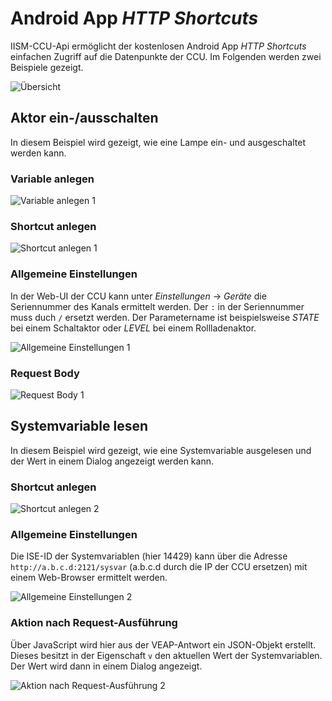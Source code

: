 # Android App _HTTP Shortcuts_

IISM-CCU-Api ermöglicht der kostenlosen Android App _HTTP Shortcuts_ einfachen Zugriff auf die Datenpunkte der CCU. Im Folgenden werden zwei Beispiele gezeigt.

![Übersicht](httpshortcuts_overview.png)

## Aktor ein-/ausschalten

In diesem Beispiel wird gezeigt, wie eine Lampe ein- und ausgeschaltet werden kann.

### Variable anlegen

![Variable anlegen 1](httpshortcuts_1_var.png)

### Shortcut anlegen

![Shortcut anlegen 1](httpshortcuts_1_create.png)

### Allgemeine Einstellungen

In der Web-UI der CCU kann unter _Einstellungen_ → _Geräte_ die Seriennummer des Kanals ermittelt werden. Der `:` in der Seriennummer muss duch `/` ersetzt werden. Der Parametername ist beispielsweise  _STATE_ bei einem Schaltaktor oder _LEVEL_ bei einem Rollladenaktor.

![Allgemeine Einstellungen 1](httpshortcuts_1_pref.png)

### Request Body

![Request Body 1](httpshortcuts_1_reqbody.png)

## Systemvariable lesen

In diesem Beispiel wird gezeigt, wie eine Systemvariable ausgelesen und der Wert in einem Dialog angezeigt werden kann.

### Shortcut anlegen

![Shortcut anlegen 2](httpshortcuts_2_create.png)

### Allgemeine Einstellungen

Die ISE-ID der Systemvariablen (hier 14429) kann über die Adresse `http://a.b.c.d:2121/sysvar` (a.b.c.d durch die IP der CCU ersetzen) mit einem Web-Browser ermittelt werden.

![Allgemeine Einstellungen 2](httpshortcuts_2_pref.png)

### Aktion nach Request-Ausführung

Über JavaScript wird hier aus der VEAP-Antwort ein JSON-Objekt erstellt. Dieses besitzt in der Eigenschaft `v` den aktuellen Wert der Systemvariablen. Der Wert wird dann in einem Dialog angezeigt.

![Aktion nach Request-Ausführung 2](httpshortcuts_2_action.png)

